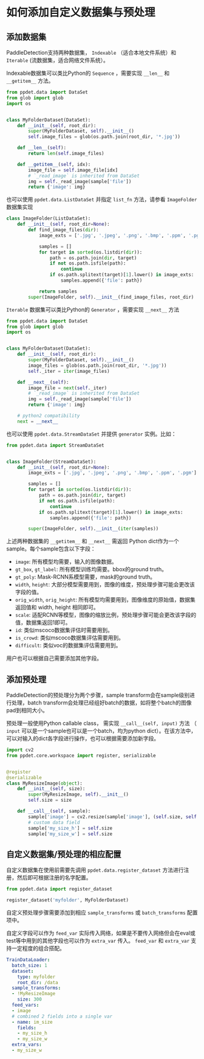 # 如何添加自定义数据集与预处理


## 添加数据集

PaddleDetection支持两种数据集， `Indexable` （适合本地文件系统）和 `Iterable` (流数据集，适合网络文件系统）。

Indexable数据集可以类比Python的 `Sequence` ，需要实现 `__len__` 和 `__getitem__` 方法。

```python
from ppdet.data import DataSet
from glob import glob
import os


class MyFolderDataset(DataSet):
    def __init__(self, root_dir):
        super(MyFolderDataset, self).__init__()
        self.image_files = glob(os.path.join(root_dir, '*.jpg'))

    def __len__(self):
        return len(self.image_files)

    def __getitem__(self, idx):
        image_file = self.image_file[idx]
        # `_read_image` is inherited from DataSet
        img = self._read_image(sample['file'])
        return {'image': img}
```

也可以使用 `ppdet.data.ListDataSet` 并指定 `list_fn` 方法，请参看 `ImageFolder` 数据集实现

```python
class ImageFolder(ListDataSet):
    def __init__(self, root_dir=None):
        def find_image_files(dir):
            image_exts = ['.jpg', '.jpeg', '.png', '.bmp', '.ppm', '.pgm']

            samples = []
            for target in sorted(os.listdir(dir)):
                path = os.path.join(dir, target)
                if not os.path.isfile(path):
                    continue
                if os.path.splitext(target)[1].lower() in image_exts:
                    samples.append({'file': path})

            return samples
        super(ImageFolder, self).__init__(find_image_files, root_dir)
```

`Iterable` 数据集可以类比Python的 `Generator` ，需要实现 `__next__` 方法

```python
from ppdet.data import DataSet
from glob import glob
import os


class MyFolderDataset(DataSet):
    def __init__(self, root_dir):
        super(MyFolderDataset, self).__init__()
        image_files = glob(os.path.join(root_dir, '*.jpg'))
        self._iter = iter(image_files)

    def __next__(self):
        image_file = next(self._iter)
        # `_read_image` is inherited from DataSet
        img = self._read_image(sample['file'])
        return {'image': img}

    # python2 compatibility
    next = __next__
```

也可以使用 `ppdet.data.StreamDataSet` 并提供 `generator` 实例。比如：

```python
from ppdet.data import StreamDataSet


class ImageFolder(StreamDataSet):
    def __init__(self, root_dir=None):
        image_exts = ['.jpg', '.jpeg', '.png', '.bmp', '.ppm', '.pgm']

        samples = []
        for target in sorted(os.listdir(dir)):
            path = os.path.join(dir, target)
            if not os.path.isfile(path):
                continue
            if os.path.splitext(target)[1].lower() in image_exts:
                samples.append({'file': path})

        super(ImageFolder, self).__init__(iter(samples))
```

上述两种数据集的 `__getitem__` 和 `__next__` 需返回 Python dict作为一个sample。每个sample包含以下字段：

-   `image`: 所有模型均需要，输入的图像数据。
-   `gt_box`, `gt_label`: 所有模型训练均需要。bbox的ground truth。
-   `gt_poly`: Mask-RCNN系模型需要，mask的ground truth。
-   `width`, `height`: 大部分模型需要用到，图像的维度，预处理步骤可能会更改该字段的值。
-   `orig_width`, `orig_height`: 所有模型均需要用到，图像维度的原始值，数据集返回值和 width, height 相同即可。
-   `scale`: 适配RCNN等模型，图像的缩放比例，预处理步骤可能会更改该字段的值，数据集返回1即可。
-   `id`: 类似mscoco数据集评估时需要用到。
-   `is_crowd`: 类似mscoco数据集评估需要用到。
-   `difficult`: 类似voc的数据集评估需要用到。

用户也可以根据自己需要添加其他字段。


## 添加预处理

PaddleDetection的预处理分为两个步骤，sample transform会在sample级别进行处理，batch transform会处理已经组好batch的数据，如将整个batch的图像pad到相同大小。

预处理一般使用Python callable class， 需实现 `__call__(self, input)` 方法 （ `input` 可以是一个sample也可以是一个batch，均为python dict）。在该方法中，可以对输入的dict各字段进行操作，也可以根据需要添加新字段。

```python
import cv2
from ppdet.core.workspace import register, serializable


@register
@serializable
class MyResizeImage(object):
    def __init__(self, size):
        super(MyResizeImage, self).__init__()
        self.size = size

    def __call__(self, sample):
        sample['image'] = cv2.resize(sample['image'], (self.size, self.size))
        # custom data field
        sample['my_size_h'] = self.size
        sample['my_size_w'] = self.size
```


## 自定义数据集/预处理的相应配置

自定义数据集在使用前需要先调用 `ppdet.data.register_dataset` 方法进行注册，然后即可根据注册的名字配置。

```python
from ppdet.data import register_dataset

register_dataset('myfolder', MyFolderDataset)
```

自定义预处理步骤需要添加到相应 `sample_transforms` 或 `batch_transforms` 配置项中。

自定义字段可以作为 `feed_var` 实际传入网络，如果是不要传入网络但会在eval或test等中用到的其他字段也可以作为 `extra_var` 传入。 `feed_var` 和 `extra_var` 支持一定程度的组合搭配。

```yaml
TrainDataLoader:
  batch_size: 1
  dataset:
    type: myfolder
    root_dir: /data
  sample_transforms:
  - !MyResizeImage
    size: 300
  feed_vars:
  - image
  # combined 2 fields into a single var
  - name: im_size
    fields:
    - my_size_h
    - my_size_w
  extra_vars:
  - my_size_w
```
